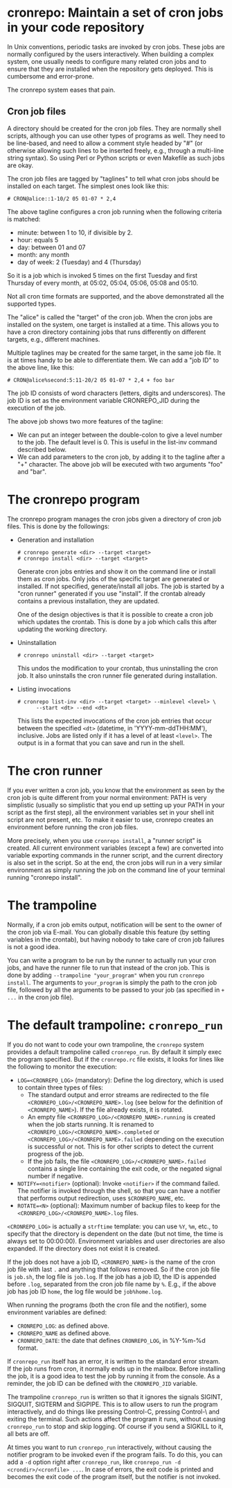 # cronrepo: Maintain a set of cron jobs in your code repository

In Unix conventions, periodic tasks are invoked by cron jobs.  These
jobs are normally configured by the users interactively.  When
building a complex system, one usually needs to configure many related
cron jobs and to ensure that they are installed when the repository
gets deployed.  This is cumbersome and error-prone.

The cronrepo system eases that pain.

## Cron job files

A directory should be created for the cron job files.  They are
normally shell scripts, although you can use other types of programs
as well.  They need to be line-based, and need to allow a comment
style headed by "#" (or otherwise allowing such lines to be inserted
freely, e.g., through a multi-line string syntax).  So using Perl or
Python scripts or even Makefile as such jobs are okay.

The cron job files are tagged by "taglines" to tell what cron jobs
should be installed on each target.  The simplest ones look like this:

    # CRON@alice::1-10/2 05 01-07 * 2,4

The above tagline configures a cron job running when the following
criteria is matched:

  * minute: between 1 to 10, if divisible by 2.
  * hour: equals 5
  * day: between 01 and 07
  * month: any month
  * day of week: 2 (Tuesday) and 4 (Thursday)

So it is a job which is invoked 5 times on the first Tuesday and first
Thursday of every month, at 05:02, 05:04, 05:06, 05:08 and 05:10.

Not all cron time formats are supported, and the above demonstrated
all the supported types.

The "alice" is called the "target" of the cron job.  When the cron
jobs are installed on the system, one target is installed at a time.
This allows you to have a cron directory containing jobs that runs
differently on different targets, e.g., different machines.

Multiple taglines may be created for the same target, in the same job
file.  It is at times handy to be able to differentiate them.  We can
add a "job ID" to the above line, like this:

    # CRON@alice%second:5:11-20/2 05 01-07 * 2,4 + foo bar

The job ID consists of word characters (letters, digits and
underscores).  The job ID is set as the environment variable
CRONREPO_JID during the execution of the job.

The above job shows two more features of the tagline:

  * We can put an integer between the double-colon to give a level
    number to the job.  The default level is 0.  This is useful in the
    list-inv command described below.
  * We can add parameters to the cron job, by adding it to the tagline
    after a "+" character.  The above job will be executed with two
    arguments "foo" and "bar".

# The cronrepo program

The cronrepo program manages the cron jobs given a directory of cron
job files.  This is done by the followings:

  * Generation and installation

        # cronrepo generate <dir> --target <target>
        # cronrepo install <dir> --target <target>

    Generate cron jobs entries and show it on the command line or
    install them as cron jobs.  Only jobs of the specific target are
    generated or installed.  If not specified, generate/install all
    jobs.  The job is started by a "cron runner" generated if you use
    "install".  If the crontab already contains a previous
    installation, they are updated.

    One of the design objectives is that it is possible to create a
    cron job which updates the crontab.  This is done by a job which
    calls this after updating the working directory.

  * Uninstallation

        # cronrepo uninstall <dir> --target <target>

    This undos the modification to your crontab, thus uninstalling the
    cron job.  It also uninstalls the cron runner file generated
    during installation.

  * Listing invocations

        # cronrepo list-inv <dir> --target <target> --minlevel <level> \
              --start <dt> --end <dt>

    This lists the expected invocations of the cron job entries that
    occur between the specified `<dt>` (datetime, in
    'YYYY-mm-ddTHH:MM'), inclusive.  Jobs are listed only if it has a
    level of at least `<level>`.  The output is in a format that you
    can save and run in the shell.

# The cron runner

If you ever written a cron job, you know that the environment as seen
by the cron job is quite different from your normal environment: PATH
is very simplistic (usually so simplistic that you end up setting up
your PATH in your script as the first step), all the environment
variables set in your shell init script are not present, etc.  To make
it easier to use, cronrepo creates an environment before running the
cron job files.

More precisely, when you use `cronrepo install`, a "runner script" is
created.  All current environment variables (except a few) are
converted into variable exporting commands in the runner script, and
the current directory is also set in the script.  So at the end, the
cron jobs will run in a very similar environment as simply running the
job on the command line of your terminal running "cronrepo install".

# The trampoline

Normally, if a cron job emits output, notification will be sent to the
owner of the cron job via E-mail.  You can globally disable this
feature (by setting variables in the crontab), but having nobody to
take care of cron job failures is not a good idea.

You can write a program to be run by the runner to actually run your
cron jobs, and have the runner file to run that instead of the cron
job.  This is done by adding `--trampoline "your_program"` when you
run `cronrepo install`.  The arguments to `your_program` is simply the
path to the cron job file, followed by all the arguments to be passed
to your job (as specified in `+ ...` in the cron job file).

# The default trampoline: `cronrepo_run`

If you do not want to code your own trampoline, the `cronrepo` system
provides a default trampoline called `cronrepo_run`.  By default it
simply exec the program specified.  But if the `cronrepo.rc` file
exists, it looks for lines like the following to monitor the
execution:

  * `LOG=<CRONREPO_LOG>` (mandatory): Define the log
    directory, which is used to contain three types of files:
      * The standard output and error streams are redirected to the
        file `<CRONREPO_LOG>/<CRONREPO_NAME>.log` (see below for the
        definition of `<CRONREPO_NAME>`).  If the file already exists,
        it is rotated.
      * An empty file `<CRONREPO_LOG>/<CRONREPO_NAME>.running` is
        created when the job starts running.  It is renamed to
        `<CRONREPO_LOG>/<CRONREPO_NAME>.completed` or
        `<CRONREPO_LOG>/<CRONREPO_NAME>.failed` depending on the
        execution is successful or not.  This is for other scripts to
        detect the current progress of the job.
      * If the job fails, the file
        `<CRONREPO_LOG>/<CRONREPO_NAME>.failed` contains a single
        line containing the exit code, or the negated signal number if
        negative.
  * `NOTIFY=<notifier>` (optional): Invoke `<notifier>` if the command
    failed.  The notifier is invoked through the shell, so that you
    can have a notifier that performs output redirection, uses
    `$CRONREPO_NAME`, etc.
  * `ROTATE=<N>` (optional): Maximum number of backup files to keep
    for the `<CRONREPO_LOG>/<CRONREPO_NAME>.log` files.

`<CRONREPO_LOG>` is actually a `strftime` template: you can use `%Y`,
`%m`, etc., to specify that the directory is dependent on the date
(but not time, the time is always set to 00:00:00).  Environment
variables and user directories are also expanded.  If the directory
does not exist it is created.

If the job does not have a job ID, `<CRONREPO_NAME>` is the name of
the cron job file with last `.` and anything that follows removed.  So
if the cron job file is `job.sh`, the log file is `job.log`.  If the
job has a job ID, the ID is appended before `.log`, separated from the
cron job file name by `%`.  E.g., if the above job has job ID `home`,
the log file would be `job%home.log`.

When running the programs (both the cron file and the notifier), some
environment variables are defined:

  * `CRONREPO_LOG`: as defined above.
  * `CRONREPO_NAME` as defined above.
  * `CRONREPO_DATE`: the date that defines `CRONREPO_LOG`, in %Y-%m-%d format.

If `cronrepo_run` itself has an error, it is written to the standard
error stream.  If the job runs from cron, it normally ends up in the
mailbox.  Before installing the job, it is a good idea to test the job
by running it from the console.  As a reminder, the job ID can be
defined with the `CRONREPO_JID` variable.

The trampoline `cronrepo_run` is written so that it ignores the
signals SIGINT, SIGQUIT, SIGTERM and SIGPIPE.  This is to allow users
to run the program interactively, and do things like pressing
Control-C, pressing Control-\ and exiting the terminal.  Such actions
affect the program it runs, without causing `cronrepo_run` to stop and
skip logging.  Of course if you send a SIGKILL to it, all bets are
off.

At times you want to run `cronrepo_run` interactively, without causing
the notifier program to be invoked even if the program fails.  To do
this, you can add a `-d` option right after `cronrepo_run`, like
`cronrepo_run -d <crondir>/<cronfile> ...`.  In case of errors, the
exit code is printed and becomes the exit code of the program itself,
but the notifier is not invoked.
